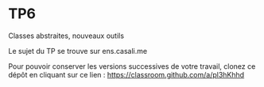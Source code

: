 # TP6
Classes abstraites, nouveaux outils

Le sujet du TP se trouve sur ens.casali.me

Pour pouvoir conserver les versions successives de votre travail, clonez ce dépôt en cliquant sur ce lien : https://classroom.github.com/a/pl3hKhhd

